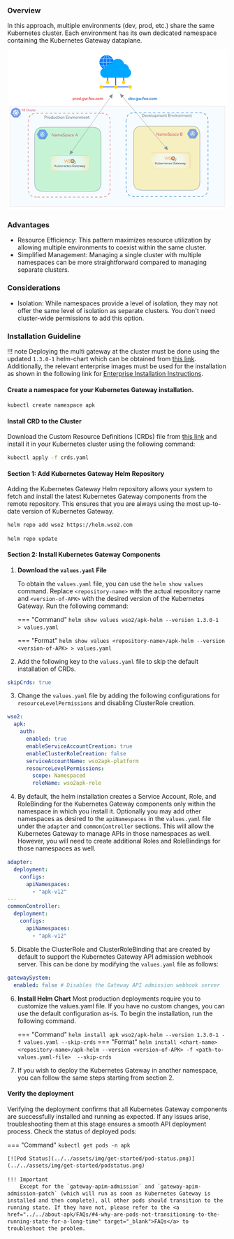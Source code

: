 ### Overview

In this approach, multiple environments (dev, prod, etc.) share the same Kubernetes cluster. Each environment has its own dedicated namespace containing the Kubernetes Gateway dataplane.


[![dataplane-per-k8-namespace](../../assets/img/deployment-patterns/namespace-dp.png)](../../assets/img/deployment-patterns/APK_Dataplane_per_NS.png)

### Advantages

* Resource Efficiency: This pattern maximizes resource utilization by allowing multiple environments to coexist within the same cluster.
* Simplified Management: Managing a single cluster with multiple namespaces can be more straightforward compared to managing separate clusters.

### Considerations
* Isolation: While namespaces provide a level of isolation, they may not offer the same level of isolation as separate clusters. You don't need cluster-wide permissions to add this option.

### Installation Guideline


!!! note
    Deploying the multi gateway at the cluster must be done using the updated `1.3.0-1` helm-chart which can be obtained from [this link](https://artifacthub.io/packages/helm/wso2/apk-helm/1.3.0-1). Additionally, the relevant enterprise images must be used for the installation as shown in the following link for [Enterprise Installation Instructions](https://apk.docs.wso2.com/en/latest/setup/enterprise-apk-install/).

#### Create a namespace for your Kubernetes Gateway installation.
```bash
kubectl create namespace apk
```

#### Install CRD to the Cluster

Download the Custom Resource Definitions (CRDs) file from [this link](../../assets/files/configure-permissions/crds.yaml) and install it in your Kubernetes cluster using the following command:
```bash
kubectl apply -f crds.yaml
```

#### Section 1: Add Kubernetes Gateway Helm Repository

Adding the Kubernetes Gateway Helm repository allows your system to fetch and install the latest Kubernetes Gateway components from the remote repository. This ensures that you are always using the most up-to-date version of Kubernetes Gateway.

```console
helm repo add wso2 https://helm.wso2.com

helm repo update
```

#### Section 2: Install Kubernetes Gateway Components


1. **Download the `values.yaml` File**

    To obtain the `values.yaml` file, you can use the `helm show values` command. Replace `<repository-name>` with the actual repository name and `<version-of-APK>` with the desired version of the Kubernetes Gateway. Run the following command:

    === "Command"
        ```
        helm show values wso2/apk-helm --version 1.3.0-1  > values.yaml
        ```

    === "Format"
        ```
        helm show values <repository-name>/apk-helm --version <version-of-APK> > values.yaml
        ```

2. Add the following key to the `values.yaml` file to skip the default installation of CRDs.
```yaml
skipCrds: true
```

3. Change the `values.yaml` file by adding the following configurations for `resourceLevelPermissions` and disabling ClusterRole creation.
```yaml
wso2:
  apk:
    auth:
      enabled: true
      enableServiceAccountCreation: true
      enableClusterRoleCreation: false
      serviceAccountName: wso2apk-platform
      resourceLevelPermissions: 
        scope: Namespaced
        roleName: wso2apk-role
```

4. By default, the helm installation creates a Service Account, Role, and RoleBinding for the Kubernetes Gateway components only within the namespace in which you install it. Optionally you may add other namespaces as desired to the `apiNamespaces` in the `values.yaml` file under the `adapter` and `commonController` sections. This will allow the Kubernetes Gateway to manage APIs in those namespaces as well. However, you will need to create additional Roles and RoleBindings for those namespaces as well.
```yaml
adapter:
  deployment:
    configs: 
      apiNamespaces:
        - "apk-v12"
---          
commonController:
  deployment:
    configs:
      apiNamespaces:
        - "apk-v12"
```

5. Disable the ClusterRole and ClusterRoleBinding that are created by default to support the Kubernetes Gateway API admission webhook server. This can be done by modifying the `values.yaml` file as follows: 
```yaml
gatewaySystem:
  enabled: false # Disables the Gateway API admission webhook server 
```

6. **Install Helm Chart** 
    Most production deployments require you to customize the values.yaml file. If you have no custom changes, you can use the default configuration as-is.
    To begin the installation, run the following command. 

    === "Command"
        ```
        helm install apk wso2/apk-helm --version 1.3.0-1 -f values.yaml --skip-crds
        ```
    === "Format"
        ```
        helm install <chart-name> <repository-name>/apk-helm --version <version-of-APK> -f <path-to-values.yaml-file>  --skip-crds
        ```

7. If you wish to deploy the Kubernetes Gateway in another namespace, you can follow the same steps starting from section 2.


#### Verify the deployment

Verifying the deployment confirms that all Kubernetes Gateway components are successfully installed and running as expected. If any issues arise, troubleshooting them at this stage ensures a smooth API deployment process.
Check the status of deployed pods:

=== "Command"
    ```
    kubectl get pods -n apk
    ```

    [![Pod Status](../../assets/img/get-started/pod-status.png)](../../assets/img/get-started/podstatus.png)

    !!! Important
        Except for the `gateway-apim-admission` and `gateway-apim-admission-patch` (which will run as soon as Kubernetes Gateway is installed and then complete), all other pods should transition to the running state. If they have not, please refer to the <a href="../../about-apk/FAQs/#4-why-are-pods-not-transitioning-to-the-running-state-for-a-long-time" target="_blank">FAQs</a> to troubleshoot the problem.




